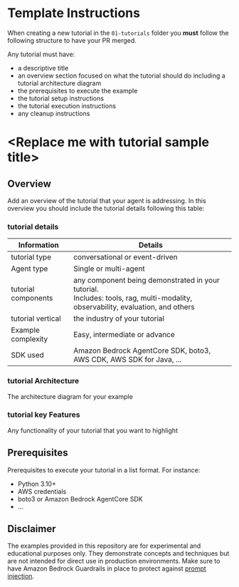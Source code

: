 # Template Instructions

When creating a new tutorial in the `01-tutorials` folder you **must** follow the following structure to have your PR merged.

Any tutorial must have: 
- a descriptive title 
- an overview section focused on what the tutorial should do including a tutorial architecture diagram
- the prerequisites to execute the example 
- the tutorial setup instructions
- the tutorial execution instructions
- any cleanup instructions

# <Replace me with tutorial sample title\>

## Overview

Add an overview of the tutorial that your agent is addressing. In this overview you should include the tutorial details following this table:

### tutorial details
| Information         | Details                                                                                                                             |
|---------------------|-------------------------------------------------------------------------------------------------------------------------------------|
| tutorial type       | conversational or event-driven                                                                                                      |
| Agent type          | Single or multi-agent                                                                                                               |
| tutorial components | any component being demonstrated in your tutorial.<br/> Includes: tools, rag, multi-modality, observability, evaluation, and others |
| tutorial vertical   | the industry of your tutorial                                                                                                       |
| Example complexity  | Easy, intermediate or advance                                                                                                       |
| SDK used            | Amazon Bedrock AgentCore SDK, boto3, AWS CDK, AWS SDK for Java, ...                                                                 |


### tutorial Architecture 

The architecture diagram for your example

### tutorial key Features

Any functionality of your tutorial that you want to highlight

## Prerequisites

Prerequisites to execute your tutorial in a list format. For instance:
* Python 3.10+
* AWS credentials
* boto3 or Amazon Bedrock AgentCore SDK
* ...

## Disclaimer
The examples provided in this repository are for experimental and educational purposes only. They demonstrate concepts and techniques but are not intended for direct use in production environments. Make sure to have Amazon Bedrock Guardrails in place to protect against [prompt injection](https://docs.aws.amazon.com/bedrock/latest/userguide/prompt-injection.html).
 
